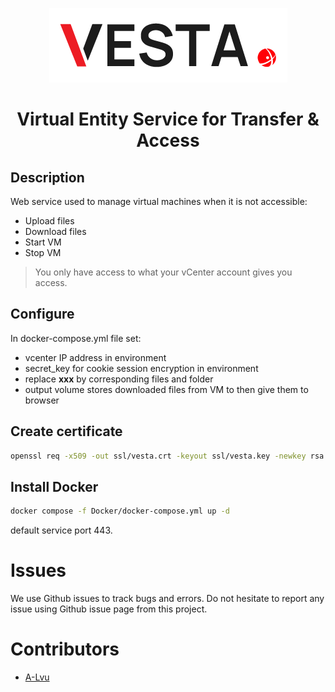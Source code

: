 <p align="center">
<img src="docs/Logo-VESTA-noir.png"/>
</p>
<h1 align="center">Virtual Entity Service for Transfer & Access</h1>


## Description

Web service used to manage virtual machines when it is not accessible:
- Upload files
- Download files
- Start VM
- Stop VM

>You only have access to what your vCenter account gives you access.

## Configure

In docker-compose.yml file set:
* vcenter IP address in environment
* secret_key for cookie session encryption in environment
* replace **xxx** by corresponding files and folder
* output volume stores downloaded files from VM to then give them to browser

## Create certificate
```bash
openssl req -x509 -out ssl/vesta.crt -keyout ssl/vesta.key -newkey rsa:2048 -nodes -days 1000 -sha256 -subj '/CN=vesta' -extensions EXT -config <( printf "[dn]\nCN=localhost\n[req]\ndistinguished_name = dn\n[EXT]\nsubjectAltName=DNS:localhost\nkeyUsage=digitalSignature\nextendedKeyUsage=serverAuth")
```

## Install Docker
```bash
docker compose -f Docker/docker-compose.yml up -d
```
default service port 443.

# Issues
We use Github issues to track bugs and errors.
Do not hesitate to report any issue using Github issue page from this project.


# Contributors
* [A-Lvu](https://github.com/A-Lvu)